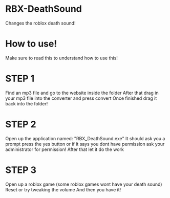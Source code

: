 # RBX-DeathSound
Changes the roblox death sound!

# How to use!
Make sure to read this to understand how to use this!

# STEP 1
Find an mp3 file and go to the website inside the folder
After that drag in your mp3 file into the converter and press convert
Once finished drag it back into the folder!

# STEP 2
Open up the application named: "RBX_DeathSound.exe"
It should ask you a prompt press the yes button or if it says you dont have permission ask your administrator for permission!
After that let it do the work

# STEP 3
Open up a roblox game (some roblox games wont have your death sound)
Reset or try tweaking the volume
And then you have it!
